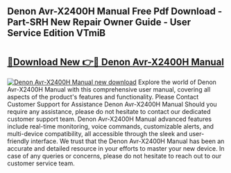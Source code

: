 ## Denon Avr-X2400H Manual Free Pdf Download - Part-SRH New Repair Owner Guide - User Service Edition VTmiB

# <h2><a href="http://bc26799.oget.top/?id=Denon+Avr-X2400H+Manual">🔗Download New 👉🔴 Denon Avr-X2400H Manual</a></h2>

[![Denon Avr-X2400H Manual new download](https://i.imgur.com/5g1atiW.png)](http://bc26799.oget.top/?id=Denon+Avr-X2400H+Manual)
Explore the world of Denon Avr-X2400H Manual with this comprehensive user manual, covering all aspects of the product's features and functionality. Please Contact Customer Support for Assistance Denon Avr-X2400H Manual Should you require any assistance, please do not hesitate to contact our dedicated customer support team. Denon Avr-X2400H Manual advanced features include real-time monitoring, voice commands, customizable alerts, and multi-device compatibility, all accessible through the sleek and user-friendly interface. We trust that the Denon Avr-X2400H Manual has been an accurate and detailed resource in your efforts to master your new device. In case of any queries or concerns, please do not hesitate to reach out to our customer service team.
